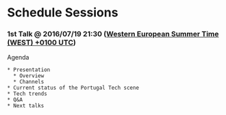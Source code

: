 # Schedule Sessions #

### 1st Talk @ 2016/07/19 21:30 ([Western European Summer Time (WEST) +0100 UTC](http://www.worldtimeserver.com/current_time_in_PT.aspx)) ###

Agenda

	* Presentation
	  * Overview
	  * Channels
	* Current status of the Portugal Tech scene
	* Tech trends
	* Q&A
	* Next talks


